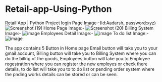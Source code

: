 # Retail-app-Using-Python
Retail App | Python Project 
login Page Image:-(Id:Aadarsh, password:xyz)
![Screenshot (19)](https://user-images.githubusercontent.com/67564898/161528796-42935b69-6ee0-4cb4-b845-5dbffd7b7db6.png)
Home Page Image:-
![Screenshot (20)](https://user-images.githubusercontent.com/67564898/161528898-1e4ef840-b340-4ee6-bcc1-fe15d39ecbe4.png)
Billing System Image:-
![image](https://user-images.githubusercontent.com/67564898/161529144-37050cdf-4eff-433e-a45e-5b13401ab20d.png)
Employees Detail Image:-
![image](https://user-images.githubusercontent.com/67564898/161529206-cd51a536-4d83-4162-9a29-b7dcba878f70.png)
To do list Image:-
![image](https://user-images.githubusercontent.com/67564898/161529248-336ef230-5ff8-4659-bf81-4732f5726781.png)


The app contains 5 Button in Home page Email button will take you to your gmail account, Billing button will take you to Billing System where you can do the billng of the goods, Employees button will take you to Employee regestration where you can register the new employes or check there details, to do list will take you to to do list or pending order system where the pnding works details can be stored or can be seen.
